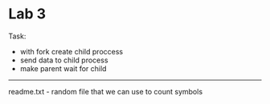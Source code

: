 # Lab 3

Task:

* with fork create child proccess
* send data to child process
* make parent wait for child

---

readme.txt - random file that we can use to count symbols
